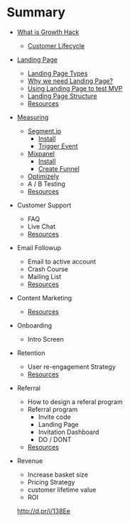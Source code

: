 # Summary

* [What is Growth Hack](chapter01-0.md)
   - [Customer Lifecycle](chapter01-1.md)
* [Landing Page](chapter02-0.md)
   - [Landing Page Types](chapter02-1.md)
   - [Why we need Landing Page?](chapter02-2.md)
   - [Using Landing Page to test MVP](chapter02-3.md)
   - [Landing Page Structure](chapter02-4.md)
   - [Resources](chapter02-n.md)
* [Measuring](chapter03-0.md)
   - [Segment.io](chapter03-1.md)
      - [Install](chapter03-1.md)
      - [Trigger Event](chapter03-1-1.md)
   - [Mixpanel](chapter03-2.md)
      - [Install](chapter03-2.md)
      - [Create Funnel](chapter03-2-1.md)
   - [Optimizely](chapter03-3.md)
   - A / B Testing
   - [Resources](chapter03-n.md)
* Customer Support
  - FAQ
  - Live Chat
  - [Resources](chapter04-n.md)
* Email Followup
  - Email to active account
  - Crash Course
  - Mailing List
  - [Resources](chapter05-n.md)
* Content Marketing
  - [Resources](chapter06-n.md)
* Onboarding
  - Intro Screen
* Retention
  - User re-engagement Strategy
  - [Resources](chapter08-n.md)
* Referral
  - How to design a referal program
  - Referral program
    - Invite code
    - Landing Page
    - Invitation Dashboard
    - DO / DONT
  - [Resources](chapter09-n.md)
* Revenue
  - Increase basket size
  - Pricing Strategy
  - customer lifetime value
  - ROI

  http://d.pr/i/138Ee